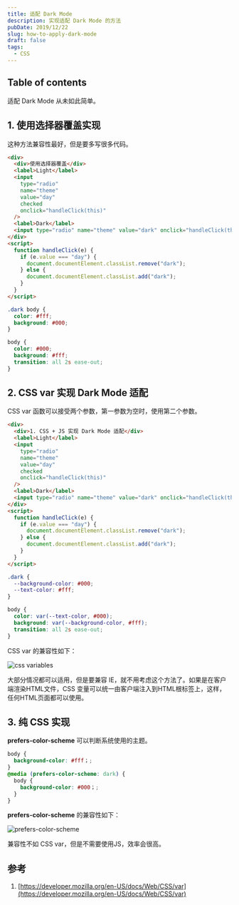 ```yaml
---
title: 适配 Dark Mode
description: 实现适配 Dark Mode 的方法
pubDate: 2019/12/22
slug: how-to-apply-dark-mode
draft: false
tags:
  - CSS
---
```


## Table of contents

适配 Dark Mode 从未如此简单。

## 1. 使用选择器覆盖实现

这种方法兼容性最好，但是要多写很多代码。

```html
<div>
  <div>使用选择器覆盖</div>
  <label>Light</label>
  <input
    type="radio"
    name="theme"
    value="day"
    checked
    onclick="handleClick(this)"
  />
  <label>Dark</label>
  <input type="radio" name="theme" value="dark" onclick="handleClick(this)" />
</div>
<script>
  function handleClick(e) {
    if (e.value === "day") {
      document.documentElement.classList.remove("dark");
    } else {
      document.documentElement.classList.add("dark");
    }
  }
</script>
```

```css
.dark body {
  color: #fff;
  background: #000;
}

body {
  color: #000;
  background: #fff;
  transition: all 2s ease-out;
}
```

## 2. CSS var 实现 Dark Mode 适配

CSS var 函数可以接受两个参数，第一参数为空时，使用第二个参数。

```html
<div>
  <div>1. CSS + JS 实现 Dark Mode 适配</div>
  <label>Light</label>
  <input
    type="radio"
    name="theme"
    value="day"
    checked
    onclick="handleClick(this)"
  />
  <label>Dark</label>
  <input type="radio" name="theme" value="dark" onclick="handleClick(this)" />
</div>
<script>
  function handleClick(e) {
    if (e.value === "day") {
      document.documentElement.classList.remove("dark");
    } else {
      document.documentElement.classList.add("dark");
    }
  }
</script>
```

```css
.dark {
  --background-color: #000;
  --text-color: #fff;
}

body {
  color: var(--text-color, #000);
  background: var(--background-color, #fff);
  transition: all 2s ease-out;
}
```

CSS var 的兼容性如下：

![css variables](@assets/images/caniuse-css-variables.png)

大部分情况都可以适用，但是要兼容 IE，就不用考虑这个方法了。如果是在客户端渲染HTML文件，CSS 变量可以统一由客户端注入到HTML根标签上，这样，任何HTML页面都可以使用。

## 3. 纯 CSS 实现

**prefers-color-scheme** 可以判断系统使用的主题。

```css
body {
  background-color: #fff；;
}
@media (prefers-color-scheme: dark) {
  body {
    background-color: #000；;
  }
}
```

**prefers-color-scheme** 的兼容性如下：

![prefers-color-scheme](@assets/images/caniuse-prefers-color-scheme.png)

兼容性不如 CSS var，但是不需要使用JS，效率会很高。

## 参考

1. [https://developer.mozilla.org/en-US/docs/Web/CSS/var](https://developer.mozilla.org/en-US/docs/Web/CSS/var)
